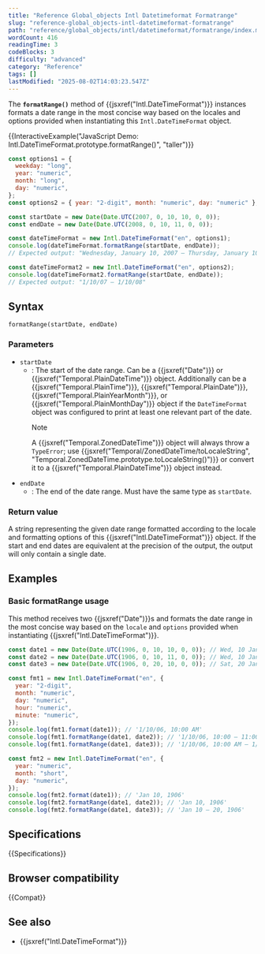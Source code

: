 ```yaml
---
title: "Reference Global_objects Intl Datetimeformat Formatrange"
slug: "reference-global_objects-intl-datetimeformat-formatrange"
path: "reference/global_objects/intl/datetimeformat/formatrange/index.md"
wordCount: 416
readingTime: 3
codeBlocks: 3
difficulty: "advanced"
category: "Reference"
tags: []
lastModified: "2025-08-02T14:03:23.547Z"
---
```



The **`formatRange()`** method of {{jsxref("Intl.DateTimeFormat")}} instances formats a
date range in the most concise way based on the locales and
options provided when instantiating this
`Intl.DateTimeFormat` object.

{{InteractiveExample("JavaScript Demo: Intl.DateTimeFormat.prototype.formatRange()", "taller")}}

```js interactive-example
const options1 = {
  weekday: "long",
  year: "numeric",
  month: "long",
  day: "numeric",
};
const options2 = { year: "2-digit", month: "numeric", day: "numeric" };

const startDate = new Date(Date.UTC(2007, 0, 10, 10, 0, 0));
const endDate = new Date(Date.UTC(2008, 0, 10, 11, 0, 0));

const dateTimeFormat = new Intl.DateTimeFormat("en", options1);
console.log(dateTimeFormat.formatRange(startDate, endDate));
// Expected output: "Wednesday, January 10, 2007 – Thursday, January 10, 2008"

const dateTimeFormat2 = new Intl.DateTimeFormat("en", options2);
console.log(dateTimeFormat2.formatRange(startDate, endDate));
// Expected output: "1/10/07 – 1/10/08"
```

## Syntax

```js-nolint
formatRange(startDate, endDate)
```

### Parameters

- `startDate`
  - : The start of the date range. Can be a {{jsxref("Date")}} or {{jsxref("Temporal.PlainDateTime")}} object. Additionally can be a {{jsxref("Temporal.PlainTime")}}, {{jsxref("Temporal.PlainDate")}}, {{jsxref("Temporal.PlainYearMonth")}}, or {{jsxref("Temporal.PlainMonthDay")}} object if the `DateTimeFormat` object was configured to print at least one relevant part of the date.
    > [!NOTE]
    > A {{jsxref("Temporal.ZonedDateTime")}} object will always throw a `TypeError`; use {{jsxref("Temporal/ZonedDateTime/toLocaleString", "Temporal.ZonedDateTime.prototype.toLocaleString()")}} or convert it to a {{jsxref("Temporal.PlainDateTime")}} object instead.
- `endDate`
  - : The end of the date range. Must have the same type as `startDate`.

### Return value

A string representing the given date range formatted according to the locale and formatting options of this {{jsxref("Intl.DateTimeFormat")}} object. If the start and end dates are equivalent at the precision of the output, the output will only contain a single date.

## Examples

### Basic formatRange usage

This method receives two {{jsxref("Date")}}s and formats the date range in the most
concise way based on the `locale` and `options` provided when
instantiating {{jsxref("Intl.DateTimeFormat")}}.

```js
const date1 = new Date(Date.UTC(1906, 0, 10, 10, 0, 0)); // Wed, 10 Jan 1906 10:00:00 GMT
const date2 = new Date(Date.UTC(1906, 0, 10, 11, 0, 0)); // Wed, 10 Jan 1906 11:00:00 GMT
const date3 = new Date(Date.UTC(1906, 0, 20, 10, 0, 0)); // Sat, 20 Jan 1906 10:00:00 GMT

const fmt1 = new Intl.DateTimeFormat("en", {
  year: "2-digit",
  month: "numeric",
  day: "numeric",
  hour: "numeric",
  minute: "numeric",
});
console.log(fmt1.format(date1)); // '1/10/06, 10:00 AM'
console.log(fmt1.formatRange(date1, date2)); // '1/10/06, 10:00 – 11:00 AM'
console.log(fmt1.formatRange(date1, date3)); // '1/10/06, 10:00 AM – 1/20/07, 10:00 AM'

const fmt2 = new Intl.DateTimeFormat("en", {
  year: "numeric",
  month: "short",
  day: "numeric",
});
console.log(fmt2.format(date1)); // 'Jan 10, 1906'
console.log(fmt2.formatRange(date1, date2)); // 'Jan 10, 1906'
console.log(fmt2.formatRange(date1, date3)); // 'Jan 10 – 20, 1906'
```

## Specifications

{{Specifications}}

## Browser compatibility

{{Compat}}

## See also

- {{jsxref("Intl.DateTimeFormat")}}
